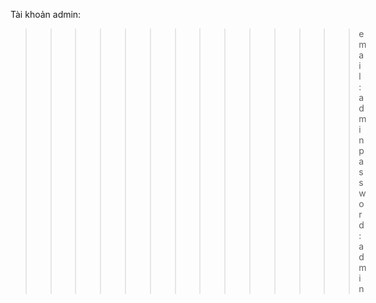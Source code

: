 Tài khoản admin:

> > > > > > > > > > > > > > email: admin  
> > > > > > > > > > > > > > password: admin
